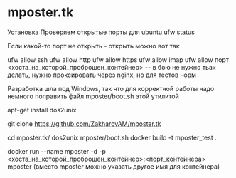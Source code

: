 # mposter.tk


Установка
Проверяем открытые порты для ubuntu
ufw status

Если какой-то порт не открыть - открыть можно вот так

ufw allow ssh
ufw allow http
ufw allow https
ufw allow imap
ufw allow порт <хоста_на_которой_проброшен_контейнер>  -- в бою не нужно тьак делать, нужно проксировать через nginx, но для тестов норм

Разработка шла под Windows, так что для корректной работы надо немного поправить файл mposter/boot.sh этой утилитой 

apt-get install dos2unix 


git clone https://github.com/ZakharovAM/mposter.tk

cd mposter.tk/
dos2unix mposter/boot.sh
docker build -t mposter_test .

docker run --name mposter -d -p <хоста_на_которой_проброшен_контейнер>:<порт_контейнера> mposter (вместо mposter можно указать другое имя для контейнера)



